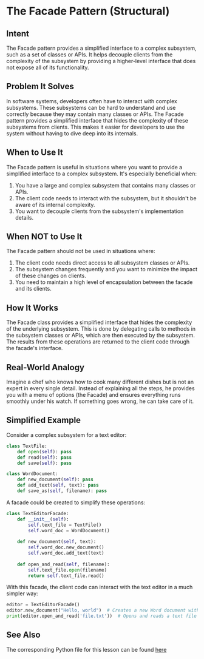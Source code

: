 # The Facade Pattern (Structural)

## Intent

The Facade pattern provides a simplified interface to a complex subsystem, such as a set of classes or APIs. It helps decouple clients from the complexity of the subsystem by providing a higher-level interface that does not expose all of its functionality.

## Problem It Solves

In software systems, developers often have to interact with complex subsystems. These subsystems can be hard to understand and use correctly because they may contain many classes or APIs. The Facade pattern provides a simplified interface that hides the complexity of these subsystems from clients. This makes it easier for developers to use the system without having to dive deep into its internals.

## When to Use It

The Facade pattern is useful in situations where you want to provide a simplified interface to a complex subsystem. It's especially beneficial when:

1. You have a large and complex subsystem that contains many classes or APIs.
2. The client code needs to interact with the subsystem, but it shouldn't be aware of its internal complexity.
3. You want to decouple clients from the subsystem's implementation details.

## When NOT to Use It

The Facade pattern should not be used in situations where:

1. The client code needs direct access to all subsystem classes or APIs.
2. The subsystem changes frequently and you want to minimize the impact of these changes on clients.
3. You need to maintain a high level of encapsulation between the facade and its clients.

## How It Works

The Facade class provides a simplified interface that hides the complexity of the underlying subsystem. This is done by delegating calls to methods in the subsystem classes or APIs, which are then executed by the subsystem. The results from these operations are returned to the client code through the facade's interface.

## Real-World Analogy

Imagine a chef who knows how to cook many different dishes but is not an expert in every single detail. Instead of explaining all the steps, he provides you with a menu of options (the Facade) and ensures everything runs smoothly under his watch. If something goes wrong, he can take care of it.

## Simplified Example

Consider a complex subsystem for a text editor:

```python
class TextFile:
    def open(self): pass
    def read(self): pass
    def save(self): pass

class WordDocument:
    def new_document(self): pass
    def add_text(self, text): pass
    def save_as(self, filename): pass
```

A facade could be created to simplify these operations:

```python
class TextEditorFacade:
    def __init__(self):
        self.text_file = TextFile()
        self.word_doc = WordDocument()
    
    def new_document(self, text):
        self.word_doc.new_document()
        self.word_doc.add_text(text)
        
    def open_and_read(self, filename):
        self.text_file.open(filename)
        return self.text_file.read()
```

With this facade, the client code can interact with the text editor in a much simpler way:

```python
editor = TextEditorFacade()
editor.new_document("Hello, world")  # Creates a new Word document with some text
print(editor.open_and_read('file.txt'))  # Opens and reads a text file
```

## See Also

The corresponding Python file for this lesson can be found [here](https://github.com/taggedzi/python-design-pattern-rag/blob/main/patterns/structural/facade.py)
